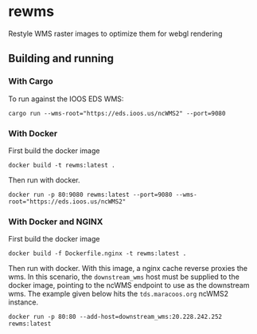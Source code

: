 # rewms

Restyle WMS raster images to optimize them for webgl rendering

## Building and running

### With Cargo

To run against the IOOS EDS WMS:

```
cargo run --wms-root="https://eds.ioos.us/ncWMS2" --port=9080
```

### With Docker

First build the docker image

```
docker build -t rewms:latest .
```

Then run with docker. 

```
docker run -p 80:9080 rewms:latest --port=9080 --wms-root="https://eds.ioos.us/ncWMS2"
```

### With Docker and NGINX

First build the docker image

```
docker build -f Dockerfile.nginx -t rewms:latest .
```

Then run with docker. With this image, a nginx cache reverse proxies the wms. In this scenario, the `downstream_wms` host must be supplied to the docker image, pointing to the ncWMS endpoint to use as the downstream wms. The example given below hits the `tds.maracoos.org` ncWMS2 instance.

```
docker run -p 80:80 --add-host=downstream_wms:20.228.242.252 rewms:latest
```